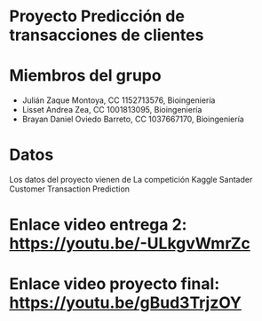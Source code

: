 # Proyecto Predicción de transacciones de clientes 

# Miembros del grupo

- Julián Zaque Montoya, CC 1152713576, Bioingeniería
- Lisset Andrea Zea, CC 1001813095, Bioingeniería
- Brayan Daniel Oviedo Barreto, CC 1037667170, Bioingeniería

# Datos
Los datos del proyecto vienen de La competición Kaggle Santader Customer Transaction Prediction

# Enlace video entrega 2: https://youtu.be/-ULkgvWmrZc
# Enlace video proyecto final: https://youtu.be/gBud3TrjzOY
